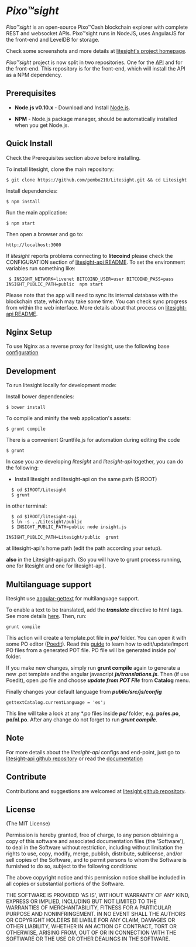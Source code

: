 # *Pixo™sight*

*Pixo™sight* is an open-source Pixo™Cash blockchain explorer with complete REST and websocket APIs.
Pixo™sight runs in NodeJS, uses AngularJS for the front-end and LevelDB for storage.

Check some screenshots and more details at [litesight's project homepage](https://github.com/pembo210/Litesight).

*Pixo™sight* project is now split in two repositories. One for the [API](https://github.com/pembo210/Litesight-api)
and for the front-end. This repository is for the front-end, which will install the API as a NPM dependency.


## Prerequisites

* **Node.js v0.10.x** - Download and Install [Node.js](http://www.nodejs.org/download/).

* **NPM** - Node.js package manager, should be automatically installed when you get Node.js.


## Quick Install
  Check the Prerequisites section above before installing.

  To install litesight, clone the main repository:

    $ git clone https://github.com/pembo210/Litesight.git && cd Litesight

  Install dependencies:

    $ npm install
    
  Run the main application:

    $ npm start
    
  Then open a browser and go to:

    http://localhost:3000

  If *litesight* reports problems connecting to **litecoind** please check the CONFIGURATION section of 
  [litesight-api README](https://github.com/pembo210/Litesight-api/blob/master/README.md). To set the 
  environment variables run something like:
  
     $ INSIGHT_NETWORK=livenet BITCOIND_USER=user BITCOIND_PASS=pass INSIGHT_PUBLIC_PATH=public  npm start


  Please note that the app will need to sync its internal database
  with the blockchain state, which may take some time. You can check
  sync progress from within the web interface. More details about that process
  on [litesight-api README](https://github.com/pembo210/Litesight-api/blob/master/README.md). 
  
  
## Nginx Setup

To use Nginx as a reverse proxy for litesight, use the following base [configuration](https://gist.github.com/matiu/bdd5e55ff0ad90b54261)


## Development

To run litesight locally for development mode:

Install bower dependencies:

```
$ bower install
```

To compile and minify the web application's assets:

```
$ grunt compile
```

There is a convenient Gruntfile.js for automation during editing the code

```
$ grunt
```

In case you are developing *litesight* and *litesight-api* together, you can do the following:

* Install litesight and litesight-api on the same path ($IROOT)

```
  $ cd $IROOT/Litesight
  $ grunt
```

in other terminal:

```
  $ cd $IROOT/litesight-api
  $ ln -s ../Litesight/public
  $ INSIGHT_PUBLIC_PATH=public node insight.js 
```


``` 
INSIGHT_PUBLIC_PATH=Litesight/public  grunt
```

at litesight-api's home path (edit the path according your setup).

**also** in the Litesight-api path. (So you will have to grunt process running, one for litesight and one for litesight-api).


## Multilanguage support

litesight use [angular-gettext](http://angular-gettext.rocketeer.be) for
multilanguage support. 

To enable a text to be translated, add the ***translate*** directive to html tags. See more details [here](http://angular-gettext.rocketeer.be/dev-guide/annotate/). Then, run:

```
grunt compile
```

This action will create a template.pot file in ***po/*** folder. You can open
it with some PO editor ([Poedit](http://poedit.net)). Read this [guide](http://angular-gettext.rocketeer.be/dev-guide/translate/) to learn how to edit/update/import PO files from a generated POT file. PO file will be generated inside po/ folder.

If you make new changes, simply run **grunt compile** again to generate a new .pot template and the angular javascript ***js/translations.js***. Then (if use Poedit), open .po file and choose ***update from POT File*** from **Catalog** menu.

Finally changes your default language from ***public/src/js/config*** 

```
gettextCatalog.currentLanguage = 'es';
```

This line will take a look at any *.po files inside ***po/*** folder, e.g.
**po/es.po**, **po/nl.po**. After any change do not forget to run ***grunt
compile***.


## Note

For more details about the *litesight-api* configs and end-point, just go to [litesight-api github repository](https://github.com/pembo210/litesight-api) or read the [documentation](https://github.com/pembo210/Litesight-api/blob/master/README.md)

## Contribute

Contributions and suggestions are welcomed at [litesight github repository](https://github.com/pembo210/Litesight).


## License
(The MIT License)

Permission is hereby granted, free of charge, to any person obtaining
a copy of this software and associated documentation files (the
'Software'), to deal in the Software without restriction, including
without limitation the rights to use, copy, modify, merge, publish,
distribute, sublicense, and/or sell copies of the Software, and to
permit persons to whom the Software is furnished to do so, subject to
the following conditions:

The above copyright notice and this permission notice shall be
included in all copies or substantial portions of the Software.

THE SOFTWARE IS PROVIDED 'AS IS', WITHOUT WARRANTY OF ANY KIND,
EXPRESS OR IMPLIED, INCLUDING BUT NOT LIMITED TO THE WARRANTIES OF
MERCHANTABILITY, FITNESS FOR A PARTICULAR PURPOSE AND NONINFRINGEMENT.
IN NO EVENT SHALL THE AUTHORS OR COPYRIGHT HOLDERS BE LIABLE FOR ANY
CLAIM, DAMAGES OR OTHER LIABILITY, WHETHER IN AN ACTION OF CONTRACT,
TORT OR OTHERWISE, ARISING FROM, OUT OF OR IN CONNECTION WITH THE
SOFTWARE OR THE USE OR OTHER DEALINGS IN THE SOFTWARE.
